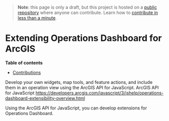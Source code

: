 > **Note**: this page is only a draft, but this project is hosted on a [public repository](https://github.com/hhkaos/awesome-arcgis) where anyone can contribute. Learn how to [contribute in less than a minute](https://github.com/hhkaos/awesome-arcgis/blob/master/CONTRIBUTING.md#contributions).

# Extending Operations Dashboard for ArcGIS
<!-- START doctoc generated TOC please keep comment here to allow auto update -->
<!-- DON'T EDIT THIS SECTION, INSTEAD RE-RUN doctoc TO UPDATE -->
**Table of contents**

- [Contributions](#contributions)

<!-- END doctoc generated TOC please keep comment here to allow auto update -->


Develop your own widgets, map tools, and feature actions, and include them in an operation view using the ArcGIS API for JavaScript.
ArcGIS API for JavaScript
https://developers.arcgis.com/javascript/3/jshelp/operations-dashboard-extensibility-overview.html

Using the ArcGIS API for JavaScript, you can develop extensions for Operations Dashboard.



